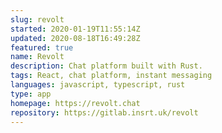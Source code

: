 ```yaml
---
slug: revolt
started: 2020-01-19T11:55:14Z
updated: 2020-08-18T16:49:28Z
featured: true
name: Revolt
description: Chat platform built with Rust.
tags: React, chat platform, instant messaging
languages: javascript, typescript, rust
type: app
homepage: https://revolt.chat
repository: https://gitlab.insrt.uk/revolt
---
```

